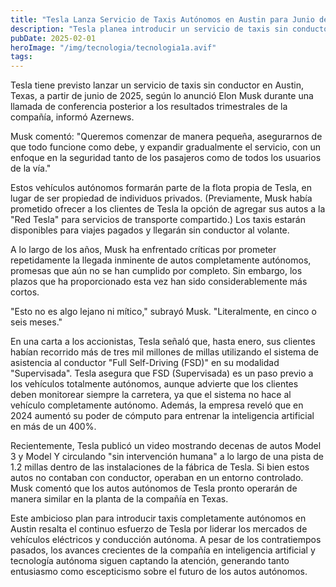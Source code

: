 ```yaml
---
title: "Tesla Lanza Servicio de Taxis Autónomos en Austin para Junio de 2025"
description: "Tesla planea introducir un servicio de taxis sin conductor en Austin, Texas, en junio de 2025, marcando un paso importante hacia la conducción totalmente autónoma, con vehículos operando sin intervención humana."
pubDate: 2025-02-01
heroImage: "/img/tecnologia/tecnologia1a.avif"
tags:
---
```

Tesla tiene previsto lanzar un servicio de taxis sin conductor en Austin, Texas, a partir de junio de 2025, según lo anunció Elon Musk durante una llamada de conferencia posterior a los resultados trimestrales de la compañía, informó Azernews.

Musk comentó: "Queremos comenzar de manera pequeña, asegurarnos de que todo funcione como debe, y expandir gradualmente el servicio, con un enfoque en la seguridad tanto de los pasajeros como de todos los usuarios de la vía."

Estos vehículos autónomos formarán parte de la flota propia de Tesla, en lugar de ser propiedad de individuos privados. (Previamente, Musk había prometido ofrecer a los clientes de Tesla la opción de agregar sus autos a la "Red Tesla" para servicios de transporte compartido.) Los taxis estarán disponibles para viajes pagados y llegarán sin conductor al volante.

A lo largo de los años, Musk ha enfrentado críticas por prometer repetidamente la llegada inminente de autos completamente autónomos, promesas que aún no se han cumplido por completo. Sin embargo, los plazos que ha proporcionado esta vez han sido considerablemente más cortos.

"Esto no es algo lejano ni mítico," subrayó Musk. "Literalmente, en cinco o seis meses."

En una carta a los accionistas, Tesla señaló que, hasta enero, sus clientes habían recorrido más de tres mil millones de millas utilizando el sistema de asistencia al conductor "Full Self-Driving (FSD)" en su modalidad "Supervisada". Tesla asegura que FSD (Supervisada) es un paso previo a los vehículos totalmente autónomos, aunque advierte que los clientes deben monitorear siempre la carretera, ya que el sistema no hace al vehículo completamente autónomo. Además, la empresa reveló que en 2024 aumentó su poder de cómputo para entrenar la inteligencia artificial en más de un 400%.

Recientemente, Tesla publicó un video mostrando decenas de autos Model 3 y Model Y circulando "sin intervención humana" a lo largo de una pista de 1.2 millas dentro de las instalaciones de la fábrica de Tesla. Si bien estos autos no contaban con conductor, operaban en un entorno controlado. Musk comentó que los autos autónomos de Tesla pronto operarán de manera similar en la planta de la compañía en Texas.

Este ambicioso plan para introducir taxis completamente autónomos en Austin resalta el continuo esfuerzo de Tesla por liderar los mercados de vehículos eléctricos y conducción autónoma. A pesar de los contratiempos pasados, los avances crecientes de la compañía en inteligencia artificial y tecnología autónoma siguen captando la atención, generando tanto entusiasmo como escepticismo sobre el futuro de los autos autónomos.







